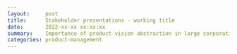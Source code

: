 ```yaml
---
layout:     post
title:      Stakeholder presentations - working title
date:       2022-xx-xx xx:xx:xx
summary:    Importance of product vision abstraction in large corporations
categories: product-management
---
```


